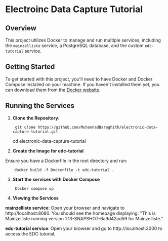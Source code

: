 # Electroinc Data Capture Tutorial

## Overview

This project utilizes Docker to manage and run multiple services, including the `mainzelliste` service, a PostgreSQL database, and the custom `edc-tutorial` service.

## Getting Started

To get started with this project, you'll need to have Docker and Docker Compose installed on your machine. If you haven't installed them yet, you can download them from the [Docker website](https://www.docker.com/products/docker-desktop).

## Running the Services

1. **Clone the Repository:**
        
        git clone https://github.com/MuhannadBaraghith/electronic-data-capture-tutorial.git

    cd  electronic-data-capture-tutorial

2. **Create the Image for edc-tutorial**

Ensure you have a Dockerfile in the root directory and run:

        docker build -f Dockerfile -t edc-tutorial .

3. **Start the services with Docker Compose**

        Docker compose up

4. **Viewing the Services**

**mainzelliste service**: Open your browser and navigate to http://localhost:8080. You should see the homepage displaying: "This is Mainzelliste running version 1.13-SNAPSHOT-6a9d42ad59 for Mainzelliste."

**edc-tutorial service**: Open your browser and go to http://localhost:3000 to access the EDC tutorial.
